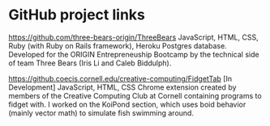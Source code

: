 # GitHub project links
https://github.com/three-bears-origin/ThreeBears
JavaScript, HTML, CSS, Ruby (with Ruby on Rails framework), Heroku Postgres database.
Developed for the ORIGIN Entrepreneuship Bootcamp by the technical side of team Three Bears (Iris Li and Caleb Biddulph).

https://github.coecis.cornell.edu/creative-computing/FidgetTab [In Development]
JavaScript, HTML, CSS
Chrome extension created by members of the Creative Computing Club at Cornell containing programs to fidget with.
I worked on the KoiPond section, which uses boid behavior (mainly vector math) to simulate fish swimming around.
